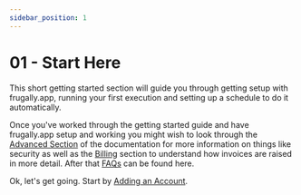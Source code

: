 ```yaml
---
sidebar_position: 1
---
```


# 01 - Start Here

This short getting started section will guide you through getting setup with frugally.app, running your first execution and setting up a schedule to do it automatically.

Once you've worked through the getting started guide and have frugally.app setup and working you might wish to look through the [Advanced Section](/docs/category/advanced) of the documentation for more information on things like security as well as the [Billing](/docs/category/billing) section to understand how invoices are raised in more detail. After that [FAQs](/docs/category/faqs) can be found here.

Ok, let's get going. Start by [Adding an Account](adding-an-account.md).